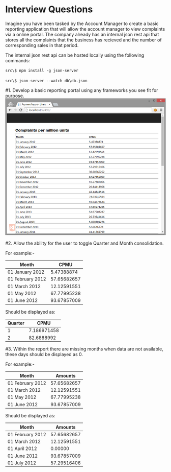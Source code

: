 # Interview Questions #

Imagine you have been tasked by the Account Manager to create a basic reporting application that will allow the account manager to view complaints via a online portal.
The company already has an internal json rest api that stores all the complaints that the business has recieved and the number of corresponding sales in that period.

The internal json rest api can be hosted locally using the following commands:
```shell
src\$ npm install -g json-server

src\$ json-server --watch db\db.json
```

#1. Develop a basic reporting portal using any frameworks you see fit for purpose.
![Example Reporting Porta](/example-2.png "Example Reporting Portal")

#2. Allow the ability for the user to toggle Quarter and Month consolidation.

For example:-

|Month       | CPMU|
|---------- | ----------| 
|01 January 2012|	5.47388874|
|01 February 2012|	57.65682657|
|01 March 2012|	12.12591551|
|01 May 2012|	67.77995238|
|01 June 2012|	93.67857009|



Should be displayed as:

|Quarter       | CPMU|
|---------- | ----------|
|1|	7.186971458|
|2|	82.6888992|


#3. Within the report there are missing months when data are not available, these days should be displayed as 0.

For example:-

Month       | Amounts
---------- | ----------|
|01 February 2012|	57.65682657|
|01 March 2012|	12.12591551|
|01 May 2012|	67.77995238|
|01 June 2012|	93.67857009|


Should be displayed as:

|Month       | Amounts
|---------- | ----------|
|01 February 2012|	57.65682657|
|01 March 2012|	12.12591551|
|01 April 2012|	0.00000|
|01 June 2012|	93.67857009|
|01 July 2012|	57.29516406|

